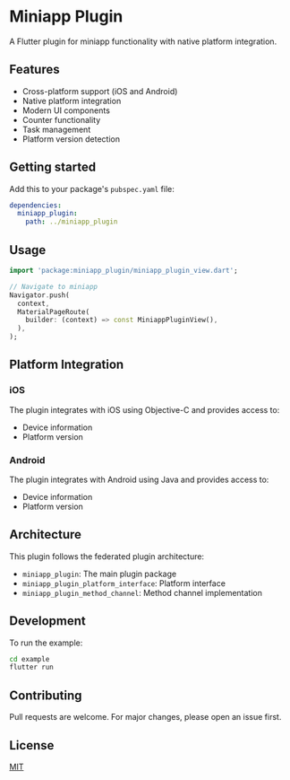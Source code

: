 # Miniapp Plugin

A Flutter plugin for miniapp functionality with native platform integration.

## Features

- Cross-platform support (iOS and Android)
- Native platform integration
- Modern UI components
- Counter functionality
- Task management
- Platform version detection

## Getting started

Add this to your package's `pubspec.yaml` file:

```yaml
dependencies:
  miniapp_plugin:
    path: ../miniapp_plugin
```

## Usage

```dart
import 'package:miniapp_plugin/miniapp_plugin_view.dart';

// Navigate to miniapp
Navigator.push(
  context,
  MaterialPageRoute(
    builder: (context) => const MiniappPluginView(),
  ),
);
```

## Platform Integration

### iOS
The plugin integrates with iOS using Objective-C and provides access to:
- Device information
- Platform version

### Android
The plugin integrates with Android using Java and provides access to:
- Device information  
- Platform version

## Architecture

This plugin follows the federated plugin architecture:
- `miniapp_plugin`: The main plugin package
- `miniapp_plugin_platform_interface`: Platform interface
- `miniapp_plugin_method_channel`: Method channel implementation

## Development

To run the example:

```bash
cd example
flutter run
```

## Contributing

Pull requests are welcome. For major changes, please open an issue first.

## License

[MIT](https://choosealicense.com/licenses/mit/)
